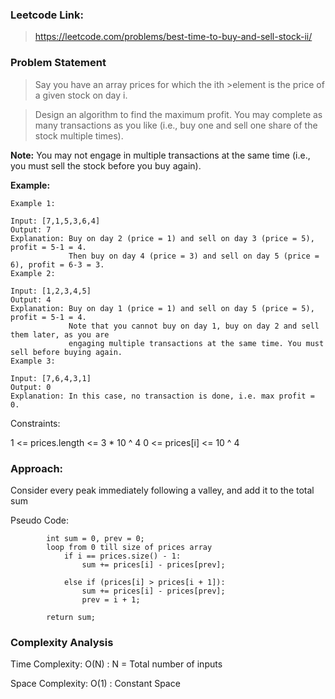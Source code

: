 
### Leetcode Link: 
> https://leetcode.com/problems/best-time-to-buy-and-sell-stock-ii/

### Problem Statement

> Say you have an array prices for which the ith >element is the price of a given stock on day i.

> Design an algorithm to find the maximum profit. You may complete as many transactions as you like (i.e., buy one and sell one share of the stock multiple times).

**Note:** You may not engage in multiple transactions at the same time (i.e., you must sell the stock before you buy again).

**Example:**

```
Example 1:

Input: [7,1,5,3,6,4]
Output: 7
Explanation: Buy on day 2 (price = 1) and sell on day 3 (price = 5), profit = 5-1 = 4.
             Then buy on day 4 (price = 3) and sell on day 5 (price = 6), profit = 6-3 = 3.
Example 2:

Input: [1,2,3,4,5]
Output: 4
Explanation: Buy on day 1 (price = 1) and sell on day 5 (price = 5), profit = 5-1 = 4.
             Note that you cannot buy on day 1, buy on day 2 and sell them later, as you are
             engaging multiple transactions at the same time. You must sell before buying again.
Example 3:

Input: [7,6,4,3,1]
Output: 0
Explanation: In this case, no transaction is done, i.e. max profit = 0.
``` 

Constraints:

1 <= prices.length <= 3 * 10 ^ 4
0 <= prices[i] <= 10 ^ 4


### Approach:
Consider every peak immediately following a valley, and add it to the total sum

Pseudo Code: 
```
        int sum = 0, prev = 0;
        loop from 0 till size of prices array
            if i == prices.size() - 1:
                sum += prices[i] - prices[prev];

            else if (prices[i] > prices[i + 1]):
                sum += prices[i] - prices[prev];
                prev = i + 1;

        return sum;
```

### Complexity Analysis
Time Complexity: O(N) : N = Total number of inputs

Space Complexity: O(1) : Constant Space